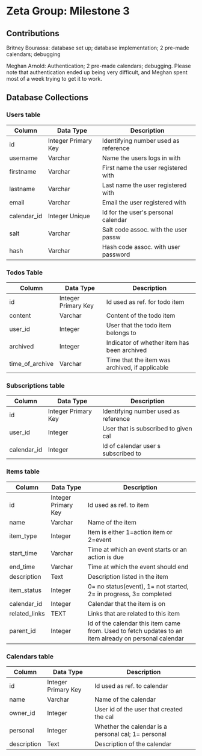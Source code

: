 # Zeta Group: Milestone 3

## Contributions
Britney Bourassa: database set up; database implementation; 2 pre-made calendars; debugging

Meghan Arnold: Authentication; 2 pre-made calendars; debugging. Please note that authentication ended up being very difficult, and Meghan spent most of a week trying to get it to work.

## Database Collections


### Users table
| Column     | Data Type            | Description                          |
|------------|----------------------|--------------------------------------|
| id         | Integer Primary Key  | Identifying number used as reference |
| username   | Varchar              | Name the users logs in with          |
| firstname  | Varchar              | First name the user registered with  |
| lastname   | Varchar              | Last name the user registered with   |
| email      | Varchar              | Email the user registered with       |
| calendar_id| Integer Unique       | Id for the user's personal calendar  |
| salt       | Varchar              | Salt code assoc. with the user passw |
| hash       | Varchar              | Hash code assoc. with user password  |

### Todos Table
| Column          | Data Type            | Description                                    |
|-----------------|----------------------|------------------------------------------------|
| id              | Integer Primary Key  | Id used as ref. for todo item                  |
| content         | Varchar              | Content of the todo item                       |
| user_id         | Integer              | User that the todo item belongs to             |
| archived        | Integer              | Indicator of whether item has been archived    |
| time_of_archive | Varchar              | Time that the item was archived, if applicable |

### Subscriptions table
| Column      | Data Type            | Description                          |
|-------------|----------------------|--------------------------------------|
| id          | Integer Primary Key  | Identifying number used as reference |
| user_id     | Integer              | User that is subscribed to given cal |
| calendar_id | Integer              | Id of calendar user s subscribed to  |

### Items table
| Column        | Data Type            | Description                                          |
|---------------|----------------------|-----------------------------------------------------|
| id            | Integer Primary Key  | Id used as ref. to item                              |
| name          | Varchar              | Name of the item                                     |
| item_type     | Integer              | Item is either 1=action item or 2=event              |
| start_time    | Varchar              | Time at which an event starts or an action is due    |
| end_time      | Varchar              | Time at which the event should end                   |
| description   | Text                 | Description listed in the item                       |
| item_status   | Integer              | 0= no status(event),  1= not started, 2= in progress, 3= completed|
| calendar_id   | Integer              | Calendar that the item is on                         |
| related_links | TEXT                 | Links that are related to this item                  |
| parent_id     | Integer              | Id of the calendar this item came from. Used to fetch updates to an item already on personal calendar |

### Calendars table
| Column        | Data Type            | Description                                         |
|---------------|----------------------|-----------------------------------------------------|
| id            | Integer Primary Key  | Id used as ref. to calendar                         |
| name          | Varchar              | Name of the calendar                                |
| owner_id      | Integer              | User id of the user that created the cal            |
| personal      | Integer              | Whether the calendar is a personal cal; 1= personal |
| description   | Text                 | Description of the calendar                         |


